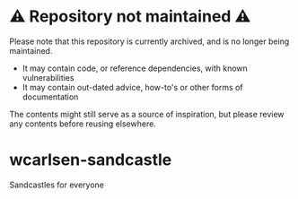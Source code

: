 # :warning: Repository not maintained :warning:

Please note that this repository is currently archived, and is no longer being maintained.

- It may contain code, or reference dependencies, with known vulnerabilities
- It may contain out-dated advice, how-to's or other forms of documentation

The contents might still serve as a source of inspiration, but please review any contents before reusing elsewhere.

# wcarlsen-sandcastle
Sandcastles for everyone
